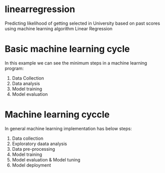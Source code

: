 # linearregression
Predicting likelihood of getting selected in University  based on past scores using machine learning algorithm Linear Regression

# Basic machine learning cycle
In this example we can see the minimum steps in a machine learning program:
1. Data Collection
2. Data analysis
3. Model training
4. Model evaluation

# Machine learning cyccle
In general machine learning implementation has below steps:
1. Data collection
2. Exploratory daata analysis
3. Data pre-processing
4. Model training
5. Model evaluation & Model tuning
6. Model deployment

